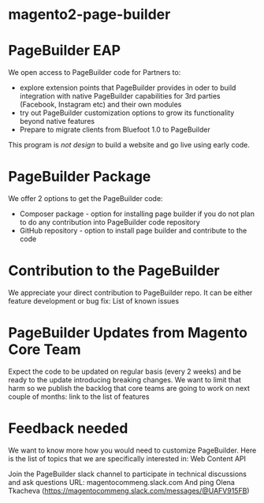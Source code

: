 # magento2-page-builder

# PageBuilder EAP

We open access to PageBuilder code for Partners to:
- explore extension points that PageBuilder provides in oder to build integration with native PageBuilder capabilities for 3rd parties (Facebook, Instagram etc)  and their own modules
- try out PageBuilder customization options to grow its functionality beyond native features
- Prepare to migrate clients from Bluefoot 1.0 to PageBuilder

This program is _not design_ to build a website and go live using early code. 

# PageBuilder Package 
We offer 2 options to get the PageBuilder code:
- Composer package - option for installing page builder if you do not plan to do any contribution into PageBuilder code repository 
- GitHub repository - option to install page builder and contribute to the code 

# Contribution to the PageBuilder
We appreciate your direct contribution to PageBuilder repo. It can be either feature development or bug fix:
List of known issues 

# PageBuilder Updates from Magento Core Team
Expect the code to be updated on regular basis (every 2 weeks) and be ready to the update introducing breaking changes. We want to limit that harm so we publish the backlog that core teams are going to work on next couple of months:
link to the list of features

# Feedback needed
We want to know more how you would need to customize PageBuilder. Here is the list of topics that we are specifically interested in:
Web Content API

Join the PageBuilder slack channel to participate in technical discussions and ask questions 
URL: magentocommeng.slack.com
And ping Olena Tkacheva (https://magentocommeng.slack.com/messages/@UAFV915FB)
